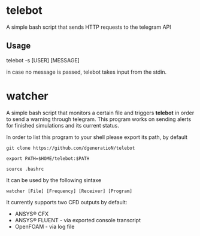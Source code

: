 # telebot
A simple bash script that sends HTTP requests to the telegram API

## Usage

telebot -s [USER] [MESSAGE]

in case no message is passed, telebot takes input from the stdin.

# watcher
A simple bash script that monitors a certain file and triggers **telebot** in order to send a warning through telegram. This program works on sending alerts for finished simulations and its current status.

In order to list this program to your shell please export its path, by default

`git clone https://github.com/dgeneratioN/telebot`

`export PATH=$HOME/telebot:$PATH`

`source .bashrc`

It can be used by the following sintaxe

`watcher [File] [Frequency] [Receiver] [Program]`

It currently supports two CFD outputs by default:
* ANSYS® CFX
* ANSYS® FLUENT - via exported console transcript
* OpenFOAM - via log file
